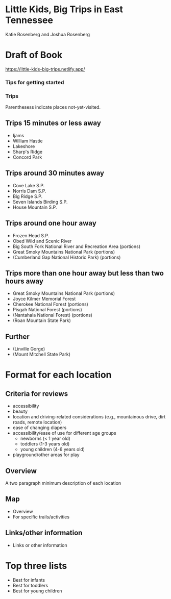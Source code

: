 # Little Kids, Big Trips in East Tennessee

Katie Rosenberg and Joshua Rosenberg

# Draft of Book

https://little-kids-big-trips.netlify.app/

### Tips for getting started

### Trips

Parenthesess indicate places not-yet-visited.

## Trips 15 minutes or less away
- Ijams
- William Hastie
- Lakeshore
- Sharp's Ridge
- Concord Park

## Trips around 30 minutes away
- Cove Lake S.P.
- Norris Dam S.P.
- Big Ridge S.P.
- Seven Islands Birding S.P.
- House Mountain S.P.

## Trips around one hour away
- Frozen Head S.P.
- Obed Wild and Scenic River
- Big South Fork National River and Recreation Area (portions)
- Great Smoky Mountains National Park (portions)
- (Cumberland Gap National Historic Park) (portions)

## Trips more than one hour away but less than two hours away
- Great Smoky Mountains National Park (portions)
- Joyce Kilmer Memorial Forest
- Cherokee National Forest (portions)
- Pisgah National Forest (portions)
- (Nantahala National Forest) (portions)
- (Roan Mountain State Park)

## Further
- (Linville Gorge)
- (Mount Mitchell State Park)

# Format for each location

## Criteria for reviews
- accessibility
- beauty
- location and driving-related considerations (e.g., mountainous drive, dirt roads, remote location)
- ease of changing diapers
- accessibility/ease of use for different age groups
  - newborns (< 1 year old)
  - toddlers (1-3 years old)
  - young children (4-6 years old)
- playground/other areas for play

## Overview

A two paragraph minimum description of each location

## Map

- Overview
- For specific trails/activities

## Links/other information

- Links or other information

# Top three lists

- Best for infants
- Best for toddlers
- Best for young children
